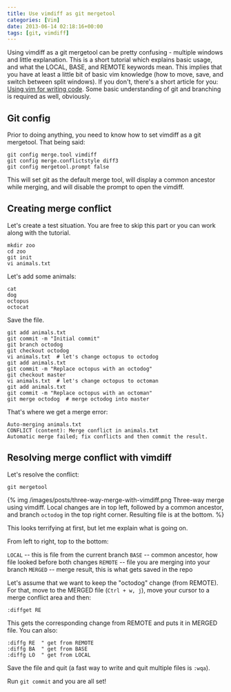 ```yaml
---
title: Use vimdiff as git mergetool
categories: [Vim]
date: 2013-06-14 02:18:16+00:00
tags: [git, vimdiff]
---
```


Using vimdiff as a git mergetool can be pretty confusing - multiple windows and
little explanation. This is a short tutorial which explains basic usage, and
what the LOCAL, BASE, and REMOTE keywords mean. This implies that you have at
least a little bit of basic vim knowledge (how to move, save, and switch
between split windows). If you don't, there's a short article for you:
[Using vim for writing code][1]. Some basic understanding of git and branching
is required as well, obviously.

## Git config

Prior to doing anything, you need to know how to set vimdiff as a git
mergetool. That being said:

    git config merge.tool vimdiff
    git config merge.conflictstyle diff3
    git config mergetool.prompt false

This will set git as the default merge tool, will display a common ancestor
while merging, and will disable the prompt to open the vimdiff.

## Creating merge conflict

Let's create a test situation. You are free to skip this part or you can work
along with the tutorial.

    mkdir zoo
    cd zoo
    git init
    vi animals.txt

Let's add some animals:

    cat
    dog
    octopus
    octocat

Save the file.

    git add animals.txt
    git commit -m "Initial commit"
    git branch octodog
    git checkout octodog
    vi animals.txt  # let's change octopus to octodog
    git add animals.txt
    git commit -m "Replace octopus with an octodog"
    git checkout master
    vi animals.txt  # let's change octopus to octoman
    git add animals.txt
    git commit -m "Replace octopus with an octoman"
    git merge octodog  # merge octodog into master

That's where we get a merge error:

    Auto-merging animals.txt
    CONFLICT (content): Merge conflict in animals.txt
    Automatic merge failed; fix conflicts and then commit the result.

## Resolving merge conflict with vimdiff

Let's resolve the conflict:

    git mergetool

{% img /images/posts/three-way-merge-with-vimdiff.png Three-way merge using vimdiff. Local changes are in top left, followed by a common ancestor, and branch `octodog` in the top right corner. Resulting file is at the bottom. %}

This looks terrifying at first, but let me explain what is going on.

From left to right, top to the bottom:

`LOCAL` -- this is file from the current branch
`BASE` -- common ancestor, how file looked before both changes
`REMOTE` -- file you are merging into your branch
`MERGED` -- merge result, this is what gets saved in the repo

Let's assume that we want to keep the "octodog" change (from REMOTE). For that,
move to the MERGED file (`Ctrl + w, j`), move your cursor to a merge conflict
area and then:

    :diffget RE

This gets the corresponding change from REMOTE and puts it in MERGED file. You
can also:

    :diffg RE  " get from REMOTE
    :diffg BA  " get from BASE
    :diffg LO  " get from LOCAL

Save the file and quit (a fast way to write and quit multiple files is `:wqa`).

Run `git commit` and you are all set!

[1]: http://www.rosipov.com/blog/using-vim-for-writing-code/
